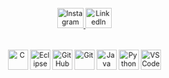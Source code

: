 <br clear="both" />

<div align="center">
  <a href="https://www.instagram.com/zorahmoon" target="_blank">
    <img src="https://raw.githubusercontent.com/maurodesouza/profile-readme-generator/master/src/assets/icons/social/instagram/default.svg" width="52" height="40" alt="Instagram" />
  </a>
  <a href="https://www.linkedin.com/in/zorahmoon" target="_blank">
    <img src="https://raw.githubusercontent.com/maurodesouza/profile-readme-generator/master/src/assets/icons/social/linkedin/default.svg" width="52" height="40" alt="LinkedIn" />
  </a>
</div>

###

<br clear="both" />

<div align="center">
  <img src="https://skillicons.dev/icons?i=c" height="40" alt="C" />
  <img src="https://skillicons.dev/icons?i=eclipse" height="40" alt="Eclipse IDE" />
  <img src="https://skillicons.dev/icons?i=github" height="40" alt="GitHub" />
  <img src="https://skillicons.dev/icons?i=git" height="40" alt="Git" />
  <img src="https://skillicons.dev/icons?i=java" height="40" alt="Java" />
  <img src="https://skillicons.dev/icons?i=py" height="40" alt="Python" />
  <img src="https://skillicons.dev/icons?i=vscode" height="40" alt="VS Code" />
</div>

###
